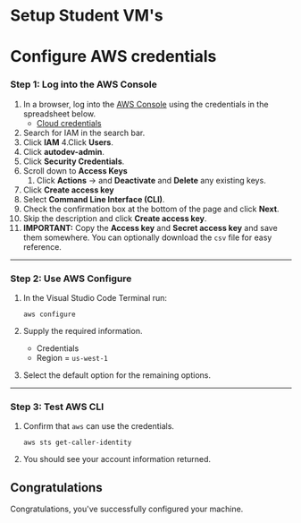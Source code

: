 # Setup Student VM's

# Configure AWS credentials

### **Step 1: Log into the AWS Console**

1. In a browser, log into the [AWS Console](https://console.aws.amazon.com/) using the credentials in the spreadsheet below.
    * [Cloud credentials](https://docs.google.com/spreadsheets/d/1gTV6btPeIyyXylRkDn2_LNbWkf9BGU6wsi5eIb-ynLY/edit?usp=sharing)
2. Search for IAM in the search bar.
3. Click **IAM**
4.Click **Users**.
5. Click **autodev-admin**.
6. Click **Security Credentials**.
7. Scroll down to **Access Keys**
   1. Click **Actions** -> and **Deactivate** and **Delete** any existing keys.
8. Click **Create access key**
9. Select **Command Line Interface (CLI)**. 
10. Check the confirmation box at the bottom of the page and click **Next**.
11. Skip the description and click **Create access key**.
12. **IMPORTANT:** Copy the **Access key** and **Secret access key** and save them somewhere. You can optionally download the `csv` file for easy reference. 

---

### **Step 2: Use AWS Configure**

1. In the Visual Studio Code Terminal run: 

   ```
   aws configure
   ```

2. Supply the required information.
   * Credentials 
   * Region = `us-west-1`
3. Select the default option for the remaining options.

---

### **Step 3: Test AWS CLI**

1. Confirm that `aws` can use the credentials.

   ```
   aws sts get-caller-identity
   ```

2. You should see your account information returned.



## Congratulations

Congratulations, you've successfully configured your machine.

